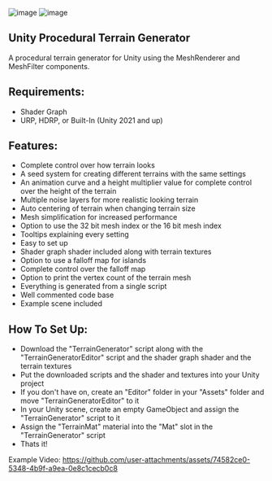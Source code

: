 ![image](https://github.com/user-attachments/assets/633c7db3-7409-43ce-b600-a781f511e429)
![image](https://github.com/user-attachments/assets/db631105-3542-4f78-b188-4764b30bddb8)

**Unity Procedural Terrain Generator**
------------------------------------------------------------------------------------------
A procedural terrain generator for Unity using the MeshRenderer and MeshFilter components.

**Requirements:**
-------------
  - Shader Graph
  - URP, HDRP, or Built-In (Unity 2021 and up)

**Features:**
---------
  - Complete control over how terrain looks
  - A seed system for creating different terrains with the same settings
  - An animation curve and a height multiplier value for complete control over the height of the terrain
  - Multiple noise layers for more realistic looking terrain
  - Auto centering of terrain when changing terrain size
  - Mesh simplification for increased performance
  - Option to use the 32 bit mesh index or the 16 bit mesh index
  - Tooltips explaining every setting
  - Easy to set up
  - Shader graph shader included along with terrain textures
  - Option to use a falloff map for islands
  - Complete control over the falloff map
  - Option to print the vertex count of the terrain mesh
  - Everything is generated from a single script
  - Well commented code base
  - Example scene included

**How To Set Up:**
-------------
  - Download the "TerrainGenerator" script along with the "TerrainGeneratorEditor" script and the shader graph shader and the terrain textures
  - Put the downloaded scripts and the shader and textures into your Unity project
  - If you don't have on, create an "Editor" folder in your "Assets" folder and move "TerrainGeneratorEditor" to it
  - In your Unity scene, create an empty GameObject and assign the "TerrainGenerator" script to it
  - Assign the "TerrainMat" material into the "Mat" slot in the "TerrainGenerator" script
  - Thats it!

Example Video:
https://github.com/user-attachments/assets/74582ce0-5348-4b9f-a9ea-0e8c1cecb0c8

